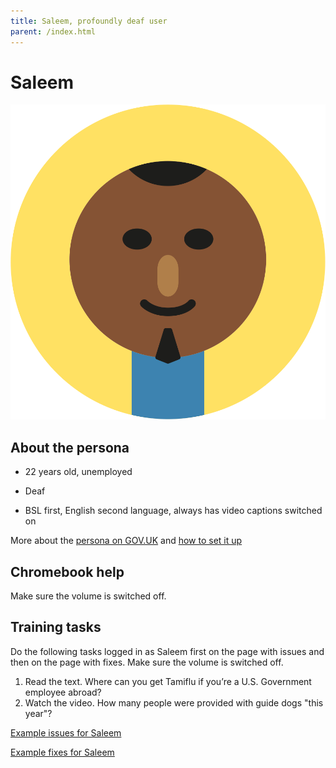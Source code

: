 ```yaml
---
title: Saleem, profoundly deaf user
parent: /index.html
---
```


# Saleem

<div><img src="../images/persona-avatars/saleem.png" class="profile" alt="" /></div>


## About the persona

* 22 years old, unemployed

* Deaf

* BSL first, English second language, always has video captions switched on

More about the [persona on GOV.UK](https://www.gov.uk/government/publications/understanding-disabilities-and-impairments-user-profiles/saleem-profoundly-deaf-user) and [how to set it up](../setup/chromebook.html#saleem)


## Chromebook help

Make sure the volume is switched off.


## Training tasks

Do the following tasks logged in as Saleem first on the page with issues and then on the page with fixes. Make sure the volume is switched off.

1. Read the text. Where can you get Tamiflu if you’re a U.S. Government employee abroad?
2. Watch the video. How many people were provided with guide dogs "this year"?

[Example issues for Saleem](bad.html)

[Example fixes for Saleem](good.html)
